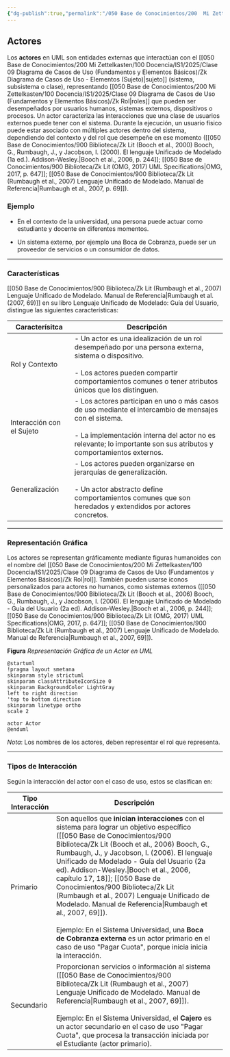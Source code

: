 ```yaml
---
{"dg-publish":true,"permalink":"/050 Base de Conocimientos/200  Mi Zettelkasten/100 Docencia/IS1/2025/Clase 09 Diagrama de Casos de Uso (Fundamentos y Elementos Básicos)/Zk Diagrama de Casos de Uso - Elementos (Actores)/","tags":["digitalGarden","diagramaCasosDeUso","elementos","actor"]}
---
```


## Actores

Los **actores** en UML son entidades externas que interactúan con el [[050 Base de Conocimientos/200  Mi Zettelkasten/100 Docencia/IS1/2025/Clase 09 Diagrama de Casos de Uso (Fundamentos y Elementos Básicos)/Zk Diagrama de Casos de Uso - Elementos (Sujeto)\|sujeto]] (sistema, subsistema o clase), representando [[050 Base de Conocimientos/200  Mi Zettelkasten/100 Docencia/IS1/2025/Clase 09 Diagrama de Casos de Uso (Fundamentos y Elementos Básicos)/Zk Rol\|roles]] que pueden ser desempeñados por usuarios humanos, sistemas externos, dispositivos o procesos. Un actor caracteriza las interacciones que una clase de usuarios externos puede tener con el sistema. Durante la ejecución, un usuario físico puede estar asociado con múltiples actores dentro del sistema, dependiendo del contexto y del rol que desempeñe en ese momento ([[050 Base de Conocimientos/900 Biblioteca/Zk Lit (Booch et al., 2000) Booch, G., Rumbaugh, J., y Jacobson, I. (2000). El lenguaje Unificado de Modelado (1a ed.). Addison-Wesley.\|Booch et al., 2006, p. 244]]; [[050 Base de Conocimientos/900 Biblioteca/Zk Lit (OMG, 2017) UML Specifications\|OMG, 2017, p. 647]]; [[050 Base de Conocimientos/900 Biblioteca/Zk Lit (Rumbaugh et al., 2007) Lenguaje Unificado de Modelado. Manual de Referencia\|Rumbaugh et al., 2007, p. 69]]).

### Ejemplo

- En el contexto de la universidad, una persona puede actuar como estudiante y docente en diferentes momentos.

- Un sistema externo, por ejemplo una Boca de Cobranza, puede ser un proveedor de servicios o un consumidor de datos.

----
### Características

 [[050 Base de Conocimientos/900 Biblioteca/Zk Lit (Rumbaugh et al., 2007) Lenguaje Unificado de Modelado. Manual de Referencia\|Rumbaugh et al. (2007, 69)]] en su libro Lenguaje Unificado de Modelado: Guía del Usuario, distingue las siguientes características:

| Caracterísitca            | Descripción                                                                                                                                                                                                                          |
| ------------------------- | ------------------------------------------------------------------------------------------------------------------------------------------------------------------------------------------------------------------------------------ |
| Rol y Contexto            | - Un actor es una idealización de un rol desempeñado por una persona externa, sistema o dispositivo.<br>    <br>- Los actores pueden compartir comportamientos comunes o tener atributos únicos que los distinguen.                  |
| Interacción con el Sujeto | - Los actores participan en uno o más casos de uso mediante el intercambio de mensajes con el sistema.<br>    <br>- La implementación interna del actor no es relevante; lo importante son sus atributos y comportamientos externos. |
| Generalización            | - Los actores pueden organizarse en jerarquías de generalización.<br>    <br>- Un actor abstracto define comportamientos comunes que son heredados y extendidos por actores concretos.                                               |

----
### Representación Gráfica

Los actores se representan gráficamente mediante figuras humanoides con el nombre del [[050 Base de Conocimientos/200  Mi Zettelkasten/100 Docencia/IS1/2025/Clase 09 Diagrama de Casos de Uso (Fundamentos y Elementos Básicos)/Zk Rol\|rol]]. También pueden usarse iconos personalizados para actores no humanos, como sistemas externos ([[050 Base de Conocimientos/900 Biblioteca/Zk Lit (Booch et al., 2006) Booch, G., Rumbaugh, J., y Jacobson, I. (2006). El lenguaje Unificado de Modelado - Guía del Usuario (2a ed). Addison-Wesley.\|Booch et al., 2006, p. 244]]; [[050 Base de Conocimientos/900 Biblioteca/Zk Lit (OMG, 2017) UML Specifications\|OMG, 2017, p. 647]]; [[050 Base de Conocimientos/900 Biblioteca/Zk Lit (Rumbaugh et al., 2007) Lenguaje Unificado de Modelado. Manual de Referencia\|Rumbaugh et al., 2007, 69]]). 

**Figura**
_Representación Gráfica de un Actor en UML_
```plantuml
@startuml
!pragma layout smetana
skinparam style strictuml
skinparam classAttributeIconSize 0
skinparam BackgroundColor LightGray
left to right direction
'top to bottom direction
skinparam linetype ortho
scale 2

actor Actor
@enduml
```
_Nota_: Los nombres de los actores, deben representar el rol que representa.

----
### Tipos de Interacción

Según la interacción del actor con el caso de uso, estos se clasifican en:

| Tipo Interacción | Descripción                                                                                                                                                                                                                                                                                                                                                                                                                                                                                                                                                                                    |     |
| ---------------- | ---------------------------------------------------------------------------------------------------------------------------------------------------------------------------------------------------------------------------------------------------------------------------------------------------------------------------------------------------------------------------------------------------------------------------------------------------------------------------------------------------------------------------------------------------------------------------------------------- | --- |
| Primario         | Son aquellos que **inician interacciones** con el sistema para lograr un objetivo específico  ([[050 Base de Conocimientos/900 Biblioteca/Zk Lit (Booch et al., 2006) Booch, G., Rumbaugh, J., y Jacobson, I. (2006). El lenguaje Unificado de Modelado - Guía del Usuario (2a ed). Addison-Wesley.\|Booch et al., 2006, capítulo 17, 18]]; [[050 Base de Conocimientos/900 Biblioteca/Zk Lit (Rumbaugh et al., 2007) Lenguaje Unificado de Modelado. Manual de Referencia\|Rumbaugh et al., 2007, 69]]).<br><br>Ejemplo: En el Sistema Universidad, una **Boca de Cobranza externa** es un actor primario en el caso de uso "Pagar Cuota", porque inicia inicia la interacción. |     |
| Secundario       | Proporcionan servicios o información al sistema ([[050 Base de Conocimientos/900 Biblioteca/Zk Lit (Rumbaugh et al., 2007) Lenguaje Unificado de Modelado. Manual de Referencia\|Rumbaugh et al., 2007, 69]]). <br><br>Ejemplo: En el Sistema Universidad, el **Cajero** es un actor secundario en el caso de uso "Pagar Cuota", que procesa la transacción iniciada por el Estudiante (actor primario).                                                                                                                                                                                                                                |     |
